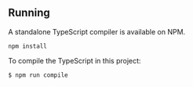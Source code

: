 ## Running

A standalone TypeScript compiler is available on NPM.

	npm install

To compile the TypeScript in this project:

	$ npm run compile
